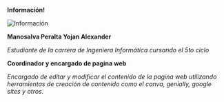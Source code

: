 **Información!**

![Información](https://drive.google.com/file/d/1dtXaY9N_3rBF5nJ7n4AdABtijQCCndlc/view?usp=sharing)

**Manosalva Peralta Yojan Alexander**

*Estudiante de la carrera de Ingeniera Informática cursando el 5to ciclo* 

**Coordinador y encargado de pagina web**

*Encargado de editar y modificar el contenido de la pagina web utilizando herramientas de creación de contenido como el canva, genially, google sites y otros.*
